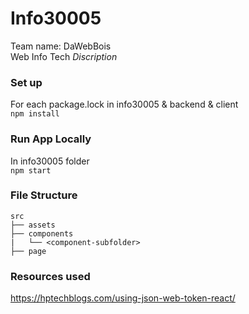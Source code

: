 # Info30005
Team name: DaWebBois  
Web Info Tech
*Discription*

### Set up
For each package.lock in info30005 & backend & client  
`npm install`

### Run App Locally
In info30005 folder  
`npm start`

### File Structure 

    src
    ├── assets
    ├── components
    |   └── <component-subfolder>
    ├── page

### Resources used

https://hptechblogs.com/using-json-web-token-react/
